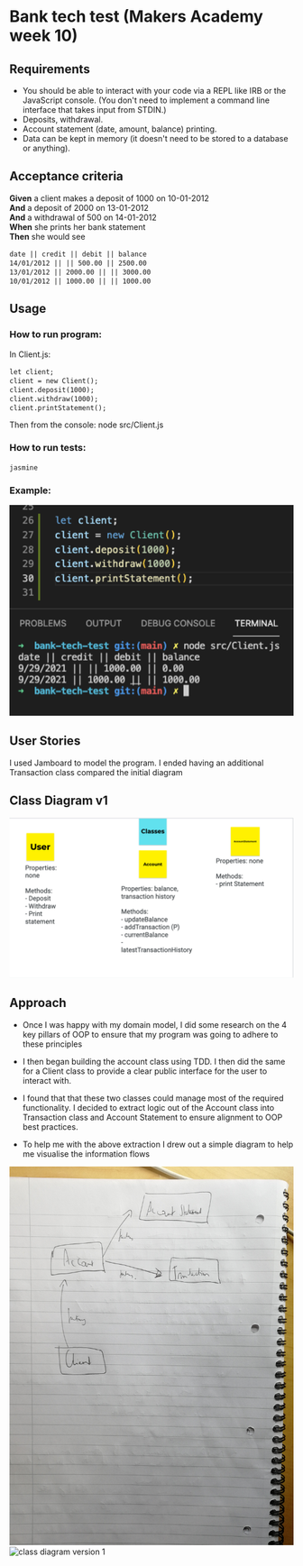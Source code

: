 # Bank tech test (Makers Academy week 10)

## Requirements

- You should be able to interact with your code via a REPL like IRB or the JavaScript console. (You don't need to implement a command line interface that takes input from STDIN.)
- Deposits, withdrawal.
- Account statement (date, amount, balance) printing.
- Data can be kept in memory (it doesn't need to be stored to a database or anything).

## Acceptance criteria

**Given** a client makes a deposit of 1000 on 10-01-2012  
**And** a deposit of 2000 on 13-01-2012  
**And** a withdrawal of 500 on 14-01-2012  
**When** she prints her bank statement  
**Then** she would see

```
date || credit || debit || balance
14/01/2012 || || 500.00 || 2500.00
13/01/2012 || 2000.00 || || 3000.00
10/01/2012 || 1000.00 || || 1000.00
```

## Usage

### How to run program:

In Client.js:

```
let client;
client = new Client();
client.deposit(1000);
client.withdraw(1000);
client.printStatement();
```

Then from the console: node src/Client.js

### How to run tests:

```
jasmine
```

### Example:

<img src="images/example.png" alt="example usage" width="600"/>

## User Stories

I used Jamboard to model the program. I ended having an additional Transaction class compared the initial diagram

## Class Diagram v1

<img src="images/planning2.png" alt="class diagram" width="600"/>

## Approach

- Once I was happy with my domain model, I did some research on the 4 key pillars of OOP to ensure that my program was going to adhere to these principles

- I then began building the account class using TDD. I then did the same for a Client class to provide a clear public interface for the user to interact with.

- I found that that these two classes could manage most of the required functionality. I decided to extract logic out of the Account class into Transaction class and Account Statement to ensure alignment to OOP best practices.

- To help me with the above extraction I drew out a simple diagram to help me visualise the information flows

<img src="images/planning1.jpg" alt="second class diagram" width="600"/>

<br>

<img src="images/classdiagram.png" alt="class diagram version 1"/>

